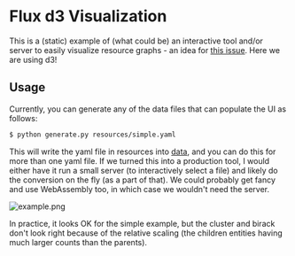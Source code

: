 # Flux d3 Visualization

This is a (static) example of (what could be) an interactive tool and/or server
to easily visualize resource graphs - an idea for [this issue](https://github.com/flux-framework/flux-core/issues/2162). 
Here we are using d3!

## Usage

Currently, you can generate any of the data files that can populate the UI as follows:

```bash
$ python generate.py resources/simple.yaml
```

This will write the yaml file in resources into [data](data), and you can
do this for more than one yaml file. If we turned this into a production tool,
I would either have it run a small server (to interactively select a file)
and likely do the conversion on the fly (as a part of that). We could probably
get fancy and use WebAssembly too, in which case we wouldn't need the server.

![example.png](example.png)

In practice, it looks OK for the simple example, but the cluster and birack don't
look right because of the relative scaling (the children entities having much larger
counts than the parents).
